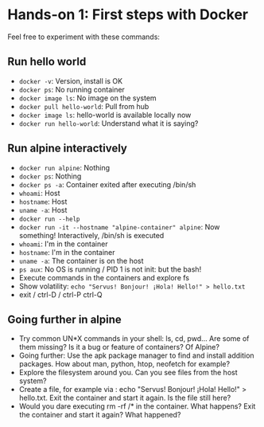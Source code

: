 # Hands-on 1: First steps with Docker

Feel free to experiment with these commands:

## Run hello world

- `docker -v`: Version, install is OK
- `docker ps`: No running container
- `docker image ls`: No image on the system
- `docker pull hello-world`: Pull from hub
- `docker image ls`: hello-world is available locally now
- `docker run hello-world`: Understand what it is saying?

## Run alpine interactively

- `docker run alpine`: Nothing
- `docker ps`: Nothing
- `docker ps -a`: Container exited after executing /bin/sh
- `whoami`: Host
- `hostname`: Host
- `uname -a`: Host
- `docker run --help`
- `docker run -it --hostname "alpine-container" alpine`: Now something! Interactively, /bin/sh is executed
- `whoami`: I'm in the container
- `hostname`: I'm in the container
- `uname -a`: The container is on the host
- `ps aux`: No OS is running / PID 1 is not init: but the bash!
- Execute commands in the containers and explore fs
- Show volatility: `echo "Servus! Bonjour! ¡Hola! Hello!" > hello.txt`
- exit / ctrl-D / ctrl-P ctrl-Q

## Going further in alpine

- Try common UN\*X commands in your shell: ls, cd, pwd... Are some of them missing? Is it a bug or feature of containers? Of Alpine?
- Going further: Use the apk package manager to find and install addition packages. How about man, python, htop, neofetch for example?
- Explore the filesystem around you. Can you see files from the host system?
- Create a file, for example via : echo "Servus! Bonjour! ¡Hola! Hello!" > hello.txt. Exit the container and start it again. Is the file still here?
- Would you dare executing rm -rf /\* in the container. What happens? Exit the container and start it again? What happened?
